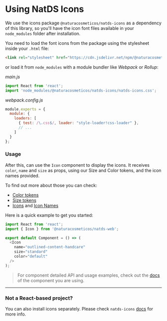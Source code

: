 # Using NatDS Icons

We use the icons package `@naturacosmeticos/natds-icons` as a dependency of this library, so you'll have the icon font files available in your `node_modules` folder after installation.

You need to load the font icons from the package using the stylesheet inside your `.html` file:

```html
<link rel="stylesheet" href="https://cdn.jsdelivr.net/npm/@naturacosmeticos/natds-icons@latest/dist/natds-icons.css">
```

or load it from `node_modules` with a module bundler like *Webpack* or *Rollup*:

*main.js*
```javascript
import React from 'react';
import 'node_modules/@naturacosmeticos/natds-icons/natds-icons.css';
```

*webpack.config.js*
```javascript
module.exports = {
  module: {
    loaders: [
      { test: /\.css$/, loader: "style-loader!css-loader" },
      // ...
    ]
  }
};
```

### Usage

After this, can use the `Icon` component to display the icons. It receives `color`, `name` and `size` as props, using our Size and Color tokens, and the icon names provided.

To find out more about those you can check:
- [Color tokens](https://xd.adobe.com/view/f66ea4ed-358a-4d49-9276-2b813655253f-a33d/screen/2a6fb13c-32e0-4f4c-8fe5-dc2ef0d0fe72/)
- [Size tokens](https://xd.adobe.com/view/f66ea4ed-358a-4d49-9276-2b813655253f-a33d/screen/564b2a42-e8e1-4c70-825c-1b8cd3b99dfc/)
- [Icons](https://zeroheight.com/28db352be/p/94367e-icon-library/b/6154b9) and [Icon Names](https://github.com/natura-cosmeticos/natds-commons/blob/master/packages/natds-icons/dist/natds-icons.json)

Here is a quick example to get you started:
```javascript
import React from 'react';
import { Icon } from '@naturacosmeticos/natds-web';

export default Component = () => (
  <Icon
    name="outlined-content-handcare"
    size="standard"
    color="default"
  />
);
```

> For component detailed API and usage examples, check out the [docs](http://storybook-web.natura.com.br/) of the component you are using.

---

### Not a React-based project?

You can also install icons separately. Please check `natds-icons` [docs](https://github.com/natura-cosmeticos/natds-commons/tree/master/packages/natds-icons) for more info.
